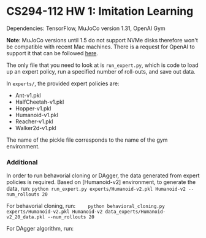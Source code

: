 # CS294-112 HW 1: Imitation Learning

Dependencies: TensorFlow, MuJoCo version 1.31, OpenAI Gym

**Note**: MuJoCo versions until 1.5 do not support NVMe disks therefore won't be compatible with recent Mac machines.
There is a request for OpenAI to support it that can be followed [here](https://github.com/openai/gym/issues/638).

The only file that you need to look at is `run_expert.py`, which is code to load up an expert policy, run a specified number of roll-outs, and save out data.

In `experts/`, the provided expert policies are:
* Ant-v1.pkl
* HalfCheetah-v1.pkl
* Hopper-v1.pkl
* Humanoid-v1.pkl
* Reacher-v1.pkl
* Walker2d-v1.pkl

The name of the pickle file corresponds to the name of the gym environment.

### Additional
In order to run behavorial cloning or DAgger, the data generated from expert policies is required. Based on [Humanoid-v2] environment, to generate the data, run:
`python run_expert.py experts/Humanoid-v2.pkl Humanoid-v2 --num_rollouts 20`

For behavorial cloning, run:
`    python behavioral_cloning.py experts/Humanoid-v2.pkl Humanoid-v2 data_experts/Humanoid-v2_20_data.pkl --num_rollouts 20`

For DAgger algorithm, run:


